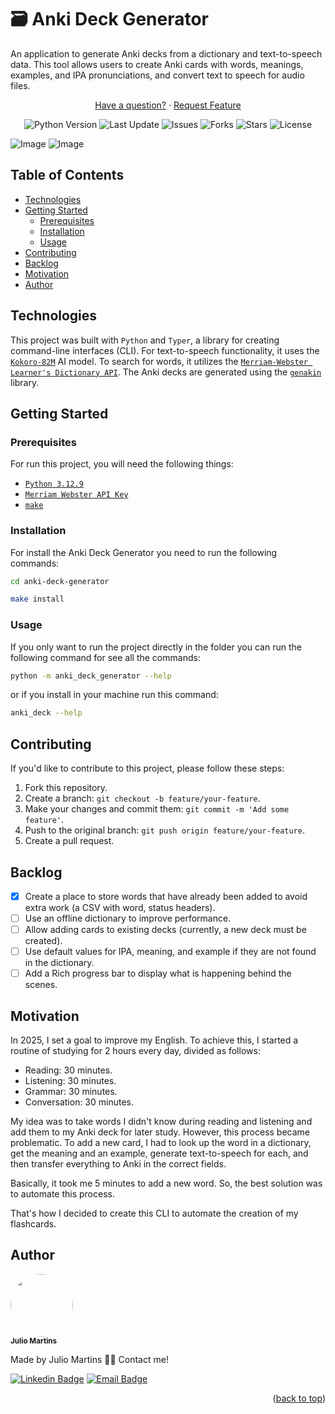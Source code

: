 <a name="readme-top"></a>

# 🗃️ Anki Deck Generator

An application to generate Anki decks from a dictionary and text-to-speech data. This tool allows users to create Anki cards with words, meanings, examples, and IPA pronunciations, and convert text to speech for audio files.


<p align="center">
<a href="https://github.com/eujuliu/anki-deck-generator/issues">Have a question?</a>
  ·
  <a href="https://github.com/eujuliu/anki-deck-generator/fork">Request Feature</a>
</p>

<p align="center">
  <img src="https://img.shields.io/badge/Python-3.12.9-blue" alt="Python Version">
  <img src="https://img.shields.io/github/last-commit/eujuliu/anki-deck-generator" alt="Last Update">
  <img src="https://img.shields.io/github/issues/eujuliu/anki-deck-generator" alt="Issues">
  <img src="https://img.shields.io/github/forks/eujuliu/anki-deck-generator" alt="Forks">
  <img src="https://img.shields.io/github/stars/eujuliu/anki-deck-generator" alt="Stars">
  <img src="https://img.shields.io/github/license/eujuliu/anki-deck-generator" alt="License">
</p>

![Image](https://github.com/user-attachments/assets/b3c17053-a1e8-4551-8e89-3011be4a74c7) ![Image](https://github.com/user-attachments/assets/094d61c3-ef0e-4758-970f-577fbbb673cf)

## Table of Contents
  - [Technologies](#technologies)
  - [Getting Started](#getting-started)
    - [Prerequisites](#prerequisites)
    - [Installation](#installation)
    - [Usage](#usage)
  - [Contributing](#contributing)
  - [Backlog](#backlog)
  - [Motivation](#motivation)
  - [Author](#author)

## Technologies

This project was built with `Python` and `Typer`, a library for creating command-line interfaces (CLI). For text-to-speech functionality, it uses the [`Kokoro-82M`](https://huggingface.co/hexgrad/Kokoro-82M) AI model. To search for words, it utilizes the [`Merriam-Webster Learner's Dictionary API`](https://dictionaryapi.com/products/api-learners-dictionary). The Anki decks are generated using the [`genakin`](https://github.com/kerrickstaley/genanki) library.

## Getting Started

### Prerequisites

For run this project, you will need the following things:

- [`Python 3.12.9`](https://www.python.org/)
- [`Merriam Webster API Key`](https://dictionaryapi.com/)
- [`make`]()

### Installation
For install the Anki Deck Generator you need to run the following commands:

```bash
cd anki-deck-generator
```

```bash
make install
```

### Usage

If you only want to run the project directly in the folder you can run the following command for see all the commands:

```bash
python -m anki_deck_generator --help
```

or if you install in your machine run this command:

```bash
anki_deck --help
```

## Contributing

If you'd like to contribute to this project, please follow these steps:

1.  Fork this repository.
2.  Create a branch: `git checkout -b feature/your-feature`.
3.  Make your changes and commit them: `git commit -m 'Add some feature'`.
4.  Push to the original branch: `git push origin feature/your-feature`.
5.  Create a pull request.


## Backlog
 - [x] Create a place to store words that have already been added to avoid extra work (a CSV with word, status headers).
 - [ ] Use an offline dictionary to improve performance.
 - [ ] Allow adding cards to existing decks (currently, a new deck must be created).
 - [ ] Use default values for IPA, meaning, and example if they are not found in the dictionary.
 - [ ] Add a Rich progress bar to display what is happening behind the scenes.

## Motivation
In 2025, I set a goal to improve my English. To achieve this, I started a routine of studying for 2 hours every day, divided as follows:

- Reading: 30 minutes.
- Listening: 30 minutes.
- Grammar: 30 minutes.
- Conversation: 30 minutes.

My idea was to take words I didn't know during reading and listening and add them to my Anki deck for later study. However, this process became problematic. To add a new card, I had to look up the word in a dictionary, get the meaning and an example, generate text-to-speech for each, and then transfer everything to Anki in the correct fields.

Basically, it took me 5 minutes to add a new word. So, the best solution was to automate this process.

That's how I decided to create this CLI to automate the creation of my flashcards. 

## Author

<img style="border-radius: 50%;" src="https://avatars.githubusercontent.com/u/49854105?v=4" width="100px;" alt=""/>
<br />
<sub><b>Julio Martins</b></sub></a>

Made by Julio Martins 👋🏽 Contact me!

[![Linkedin Badge](https://img.shields.io/badge/-LinkedIn-1262BF?style=flat&logo=linkedin&logoColor=white)](https://www.linkedin.com/in/ojuliomartins/) 
[![Email Badge](https://img.shields.io/badge/-Email-D14836?style=flat&logo=Gmail&logoColor=white)](mailto:contact.juliomartins@gmail.com)


<p align="right">(<a href="#readme-top">back to top</a>)</p>
